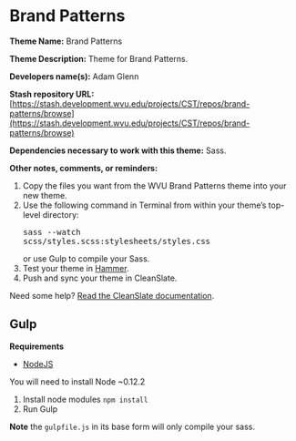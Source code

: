 Brand Patterns
==================

**Theme Name:** Brand Patterns

**Theme Description:** Theme for Brand Patterns.

**Developers name(s):** Adam Glenn

**Stash repository URL:** [https://stash.development.wvu.edu/projects/CST/repos/brand-patterns/browse](https://stash.development.wvu.edu/projects/CST/repos/brand-patterns/browse)

**Dependencies necessary to work with this theme:** Sass.

**Other notes, comments, or reminders:**

1. Copy the files you want from the WVU Brand Patterns theme into your new theme.
2. Use the following command in Terminal from within your theme&rsquo;s top-level directory: <pre>sass --watch scss/styles.scss:stylesheets/styles.css</pre> or use Gulp to compile your Sass.
3. Test your theme in <a href="https://github.com/wvuweb/hammer">Hammer</a>.
4. Push and sync your theme in CleanSlate.

Need some help? [Read the CleanSlate documentation](https://cleanslatecms.wvu.edu/how-to/theme-development).

## Gulp

**Requirements**
* [NodeJS](https://nodejs.org)

You will need to install Node ~0.12.2

1. Install node modules `npm install`
1. Run Gulp

**Note** the `gulpfile.js` in its base form will only compile your sass.
